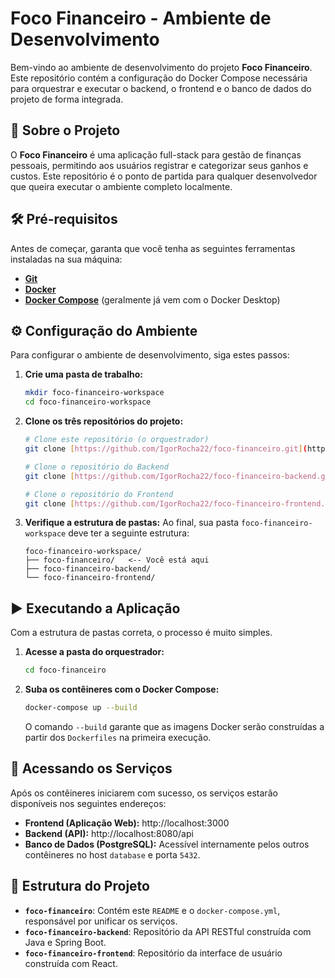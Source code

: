 # Foco Financeiro - Ambiente de Desenvolvimento

Bem-vindo ao ambiente de desenvolvimento do projeto **Foco Financeiro**. Este repositório contém a configuração do Docker Compose necessária para orquestrar e executar o backend, o frontend e o banco de dados do projeto de forma integrada.

## 🚀 Sobre o Projeto

O **Foco Financeiro** é uma aplicação full-stack para gestão de finanças pessoais, permitindo aos usuários registrar e categorizar seus ganhos e custos. Este repositório é o ponto de partida para qualquer desenvolvedor que queira executar o ambiente completo localmente.

## 🛠️ Pré-requisitos

Antes de começar, garanta que você tenha as seguintes ferramentas instaladas na sua máquina:

* [**Git**](https://git-scm.com/)
* [**Docker**](https://www.docker.com/products/docker-desktop/)
* [**Docker Compose**](https://docs.docker.com/compose/install/) (geralmente já vem com o Docker Desktop)

## ⚙️ Configuração do Ambiente

Para configurar o ambiente de desenvolvimento, siga estes passos:

1. **Crie uma pasta de trabalho:**
   ```bash
   mkdir foco-financeiro-workspace
   cd foco-financeiro-workspace
   ```

2. **Clone os três repositórios do projeto:**
   ```bash
   # Clone este repositório (o orquestrador)
   git clone [https://github.com/IgorRocha22/foco-financeiro.git](https://github.com/IgorRocha22/foco-financeiro.git)
   
   # Clone o repositório do Backend
   git clone [https://github.com/IgorRocha22/foco-financeiro-backend.git](https://github.com/IgorRocha22/foco-financeiro-backend.git)
   
   # Clone o repositório do Frontend
   git clone [https://github.com/IgorRocha22/foco-financeiro-frontend.git](https://github.com/IgorRocha22/foco-financeiro-frontend.git)
   ```

3. **Verifique a estrutura de pastas:**
   Ao final, sua pasta `foco-financeiro-workspace` deve ter a seguinte estrutura:
   ```
   foco-financeiro-workspace/
   ├── foco-financeiro/   <-- Você está aqui
   ├── foco-financeiro-backend/
   └── foco-financeiro-frontend/
   ```

## ▶️ Executando a Aplicação

Com a estrutura de pastas correta, o processo é muito simples.

1. **Acesse a pasta do orquestrador:**
   ```bash
   cd foco-financeiro
   ```

2. **Suba os contêineres com o Docker Compose:**
   ```bash
   docker-compose up --build
   ```
   O comando `--build` garante que as imagens Docker serão construídas a partir dos `Dockerfiles` na primeira execução.

## 🔗 Acessando os Serviços

Após os contêineres iniciarem com sucesso, os serviços estarão disponíveis nos seguintes endereços:

* **Frontend (Aplicação Web):** http://localhost:3000
* **Backend (API):** http://localhost:8080/api
* **Banco de Dados (PostgreSQL):** Acessível internamente pelos outros contêineres no host `database` e porta `5432`.

## 📂 Estrutura do Projeto

* **`foco-financeiro`**: Contém este `README` e o `docker-compose.yml`, responsável por unificar os serviços.
* **`foco-financeiro-backend`**: Repositório da API RESTful construída com Java e Spring Boot.
* **`foco-financeiro-frontend`**: Repositório da interface de usuário construída com React.
